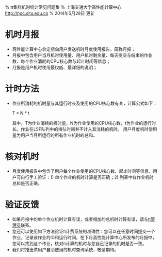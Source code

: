 % π集群机时统计常见问题集
% 上海交通大学高性能计算中心\
<http://hpc.sjtu.edu.cn>
% 2014年5月28日 更新

机时月报
=======

* 高性能计算中心会定期向用户发送机时月度使用报告，简称月报；
* 月报中包含用户当月机时使用量、用户机时剩余量、每天提交与结束的作业数、每个作业消耗的CPU核心数与起止时间等信息；
* 月报是用户机时使用最权威、最详细的说明；

计时方法
=======

* 作业所消耗的机时量与其运行时长及使用的CPU核心数有关，计算公式如下：

	T = N * t

    其中，T为作业消耗的机时量，N为作业使用的CPU核心数，t为作业的运行时长。作业在LSF队列中的排队时间并不计入其消耗的机时。
    用户月度机时使用量为用户当月所运行的所有作业机时的总和。

核对机时
=======

* 月度使用报告中包含了用户每个作业使用的CPU核心数、起止时间等信息，用户可自行手工验证：1) 单个作业的机时计算是否正确；2) 列表中各作业机时总和是否正确。

验证反馈
=======

* 如果月报中的单个作业机时计算有误，或者相加的总机时计算有误，请与[π管理员](sjtuhpc-sysadmin@googlegroups.com)联系。
* 您还可以使用如下方法验证π计费系统的准确性：您可以在任意时间提交一个作业，记录该作业的ID和运行时间。在下月高性能计算中心所发布的月报中，您可以找到这个作业，核对π计算的机时与您自己记录的机时是否一致。
* 我们将推出供用户自助使用的机时查询系统，敬请期待。

<!--
作业在LSF系统中的生命周期
=======

用户通过bsub命令提交作业(Submitting)后，作业进入LSF作业调度系统，处于等待状态（Pending）。
调度系统根据作业的优先级与当前可用资源，将作业分发(Dispatching)到相应计算节点。
然后作业开始在节点上运行（Running），直至作业结束退出(Exiting)。

用户可以通过bkill终止处于等待状态或者运行状态的作业。
用户终止处于等待状态的作业，不消耗机时；用户终止正在运行的作业，仍需要扣除已经消耗的机时。

一个并行作业的CPU机时是如何计算的？
=======

当作业完成分发进入计算节点后，计算节点已被用户作业所占用，因此机时计算时间自此开始（Dt, Dispatched Time）。
计算节点通常会在一小段准备(约几秒钟)时间后正式开始进行计算。
当CPU完成计算后，作业结束，机时计算时间自此终止（Et, End Time）。
若作业申请的核数为N，若这个作业消耗的机时T，可以这样计算:

	T = (Et - Dt) * N

显然，如果作业处于等待状态时被杀死，则其消耗的机时为0；如果作业在运行时被杀死，则作业的结束时间为作业被杀死的时间。

能否给出一个计算作业机时的例子？
=======

在π集群中，作业执行的各主要时间点可由LSF提供的bacct命令与bjobs命令查询出来。其中，bacct命令适合查询已经结束的任务，bjobs命令适合查询正在运行的任务。

以下是一个作业的查询结果，我们将以此为例说明任务的各时间节点。

	Job <12345>, Job Name <HELLO_MPI>, User <xxxxx>, Project <default>, Status
	                      <DONE>, Queue <cpu>, Command <#BUSB -q cpu;#BSUB -J HELLO
	                     _MPI;#BSUB -L /bin/bash;#BSUB -o %J.out;#BSUB -e %J.err;#B
	                     SUB -n 32;#BSUB -R "span[ptile=16]"; MODULEPATH=/lustre/ut
	                     ility/modulefiles:$MODULEPATH;module purge;module load ope
	                     nmpi/gcc/1.6.5; mpirun ./test_mpi>
	Wed Apr  2 11:50:03: Submitted from host <mu07>, CWD <$HOME/mpi_test/my_test>,
	                     Output File <%J.out>, Error File <%J.err>;
	Wed Apr  2 11:50:05: Dispatched to 32 Hosts/Processors <16*node313> <16*node118
	                     >;
	Wed Apr  2 11:50:13: Completed <done>.
	
	Accounting information about this job:
	     CPU_T     WAIT     TURNAROUND   STATUS     HOG_FACTOR    MEM    SWAP
	      6.35        2             10     done         0.6345     1M     32M

根据上述输出，我们不难发现作业的提交时间为Wed Apr  2 11:50:03，被分发的时间为Wed Apr  2 11:50:05，完成的时间为Wed Apr 2 11:50:13。
这个作业共申请32个CPU核，从作业分发到程序结束共8秒。
因此，作业消耗的机时为：

	8 * 32 = 256 coreseconds = 0.07111 corehours

根据上述输出，作业从被提交到被分发，共经历了2秒的等待时间（WAIT）。
另外，作业被分发之后计算节点用于运算的时间（CPU_T）为6.35秒。

π用户机时月报是如何计算的？
=======

月度机时使用报告向用户展示当月所有任务的机时消耗。
*当月任务*包括：在上个月或更早时间提交、并且一直运行到现在的作业，简称“长作业”；或者是本月提交运行的作业。对长作业的计时，说明如下。

某作业于2014年2月26日12点0分0秒被分发进入计算节点（Dispatched Time），到2014年3月5日12点0分0秒运行结束（End Time）。那么，在统计2014年3月份的机时使用时，此作业被纳入当月机时计算的时间段为2014年3月1日0点0分0秒至2014年3月5日12点0分0秒。

同理，某作业于2014年3月22日12点0分0秒被分发进入计算节点（Dispatched Time），到2014年4月6日12点0分0秒运行结束（End Time）。那么，在统计2014年3月份的机时使用时，此作业被纳入当月机时计算的时间段为2014年3月22日12点0分0秒至2014年3月31日23点59分59秒。

现在举例说明月度机时使用统计时怎样使用bacct和bjobs来正确计算用户的机时使用量。假设今天为2014年4月5日，现在我们来统计2014年3月用户userName的CPU列队的机时使用情况，我们需要使用以下两条命令。

	$ bacct -l -u userName -q cpu -C 2014/3/1,2014/4/7
	$ bjobs -l -u userName

bacct命令只能统计已结束作业的情况，而bjobs只能统计正在运行的作业的情况。于是 bacct -l -u userName -q cpu -C 2014/3/1,2014/4/7 则是计算用户userName于2014/3/1至2014/4/7日在CPU队列上执行完成的作业的详细情况。

细心的读者可能已经发现了，为什么时间段是2014/3/1至2014/4/7，而不是2014/3/1至2014/3/31？缘由如下：由于bacct命令只能统计已结束作业的情况，如果使用命令 bacct -l -u userName -q cpu -C 2014/3/1,2014/3/31 则无法统计出在2014/4/1至今天（2014/4/5）结束的作业，如果有作业开始于2014/3/10结束于2014/4/2，那么就会发生漏算。让bacct的命令查询截止时间稍稍超出查询当天的时间，就能够保证不会漏算某些已经结束的作业。对于开始于2014/3/20而至今仍在运算的这类作业，则需要利用bjobs进行查询。

至于所有通过bacct和bjobs查询出来的作业，在进行月度机时统计时均只会计入当月“折合”的部分，并不会重复计算，这一点用户可以根据月度报告提供的信息进行验算。

另外，需要再次明确的一点是，作业的机时统计开始于作业被分发后（Dispatched Time）结束于作业结束后（End Time），包括作业进入计算节点后的准备时间以及CPU运行作业的所花费的时间。

如何读懂bacct输出的机时信息？
=======

bacct命令返回的机时汇总信息如下：

	$ bacct -l -u userName -q cpu -C 2014/3/1,2014/3/19
	SUMMARY:      ( time unit: second )
	 Total number of done jobs:       1      Total number of exited jobs:     2
	 Total CPU time consumed:       2.3      Average CPU time consumed:     0.8
	 Maximum CPU time of a job:     1.8      Minimum CPU time of a job:     0.2
	 Total wait time in queues:     7.0
	 Average wait time in queue:    2.3
	 Maximum wait time in queue:    3.0      Minimum wait time in queue:    2.0
	 Average turnaround time:         6 (seconds/job)
	 Maximum turnaround time:         9      Minimum turnaround time:         3
	 Average hog factor of a job:  0.10 ( cpu time / turnaround time )
	 Maximum hog factor of a job:  0.20      Minimum hog factor of a job:  0.03
	 Total throughput:             0.01 (jobs/hour)  during  350.37 hours
	 Beginning time:       Mar  5 09:38      Ending time:          Mar 19 23:59

需要注意的是：**我们不使用bacct计算总机时。我们只是用bacct和bjobs提供的单个作业的起止时间、计算核心数等信息，逐个累加得到某段时间内消耗的总机时。bacct提供的机时汇总结果并不具有参考价值。**bacct得到的机时汇总结果，往往与我们提供给您的月报账单有差异，造成差异的原因包括但不限于：

1. bacct计算的机时结果，没有乘以作业使用的核数；
2. bacct只统计已完成作业消耗的及时，未统计仍在运行的作业所消耗的机时；
3. bacct通常还会受限于用户指定的参数，只统计某个时间段内提交且完成的作业所消耗的机时，而在此时间段之前提交且持续运行的长作业，往往会被漏掉；

如果您需要准确了解某一段时间内您的机时使用情况，欢迎您随时致信[π管理员](mailto:sjtuhpc-sysadmin@googlegroups.com)。
您可以使用机时月报中提供的作业列表，逐个审核作业的机时消耗。
如果您对月报账单中某个作业的机时计算结果有疑问，欢迎致信[π管理员](mailto:sjtuhpc-sysadmin@googlegroups.com)(邮件中请说明计时有误的作业ID)。
我们计划在下半年，发布供用户自助使用的机时统计程序，敬请期待。

如何计算GPU部分的机时？
=======

运行在GPU队列上的作业，机时使用是按照CPU耗时折算而来的。
GPU节点上配置了2颗CPU(共16核)，外加2块K20M加速卡。
GPU机时的计费单位是“卡小时”(cardhours)，卡小时与用于计算CPU机时费的单位“核小时”(corehours)换算关系如下：

	1 cardhour = 8 corehours

例如，某作业于2014年3月22日12点0分0秒被分发进入GPU节点（Dispatched Time），到2014年3月22日13点0分0秒运行结束（End Time），共申请了32个CPU核--2个GPU节点的资源，即使用了4块加速卡。则此作业的机时使用量为： 

	1 * 32 = 32 corehours = 4 cardhours
	
机时统计细节与其他节点一致。

参考资料
======
* "LSF Command Reference" <http://www.bsc.es/support/LSF/9.1.2/print/lsf_command_ref.pdf>
* "Manual page: bacct" <http://www-01.ibm.com/support/knowledgecenter/SSETD4_9.1.2/lsf_command_ref/bacct.1.dita?lang=en>
-->

